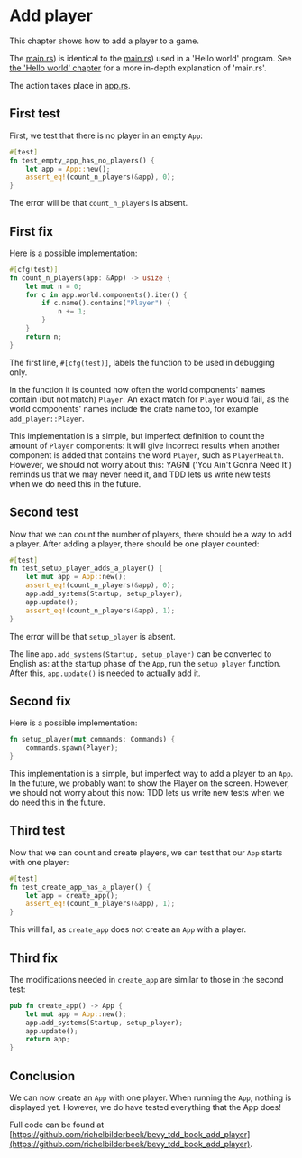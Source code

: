 # Add player

This chapter shows how to add a player to a game.

The [main.rs](https://github.com/richelbilderbeek/bevy_tdd_book_add_player/blob/master/src/main.rs))
is identical to the [main.rs](https://github.com/richelbilderbeek/bevy_tdd_book_hello_world/blob/master/src/main.rs))
used in a 'Hello world' program.
See [the 'Hello world' chapter](hello_world.md)
for a more in-depth explanation of 'main.rs'.

The action takes place in [app.rs](https://github.com/richelbilderbeek/bevy_tdd_book_add_player/blob/master/src/app.rs).

## First test

First, we test that there is no player in an empty `App`:

```rust
#[test]
fn test_empty_app_has_no_players() {
    let app = App::new();
    assert_eq!(count_n_players(&app), 0);
}
```

The error will be that `count_n_players` is absent.

## First fix

Here is a possible implementation:

```rust
#[cfg(test)]
fn count_n_players(app: &App) -> usize {
    let mut n = 0;
    for c in app.world.components().iter() {
        if c.name().contains("Player") {
            n += 1;
        }
    }
    return n;
}
```

The first line, `#[cfg(test)]`, labels the function to be used in debugging only.

In the function it is counted how often the world components' names
contain (but not match) `Player`.
An exact match for `Player` would fail,
as the world components' names include the crate name too,
for example `add_player::Player`.

This implementation is a simple, but imperfect definition to count the
amount of `Player` components: it will give incorrect results when another
component is added that contains the word `Player`, such as `PlayerHealth`.
However, we should not worry about this: YAGNI ('You Ain't Gonna Need It')
reminds us that we may never need it, and TDD lets us write new tests when
we do need this in the future.

## Second test

Now that we can count the number of players,
there should be a way to add a player.
After adding a player, there should be one player counted:

```rust
#[test]
fn test_setup_player_adds_a_player() {
    let mut app = App::new();
    assert_eq!(count_n_players(&app), 0);
    app.add_systems(Startup, setup_player);
    app.update();
    assert_eq!(count_n_players(&app), 1);
}
```

The error will be that `setup_player` is absent.

The line `app.add_systems(Startup, setup_player)` can be converted to English
as: at the startup phase of the `App`, run the `setup_player` function.
After this, `app.update()` is needed to actually add it.

## Second fix

Here is a possible implementation:

```rust
fn setup_player(mut commands: Commands) {
    commands.spawn(Player);
}
```

This implementation is a simple, but imperfect way to add a player
to an `App`. In the future, we probably want to show the Player
on the screen.
However, we should not worry about this now: TDD lets us write new tests when
we do need this in the future.

## Third test

Now that we can count and create players,
we can test that our `App` starts with one player:

```rust
#[test]
fn test_create_app_has_a_player() {
    let app = create_app();
    assert_eq!(count_n_players(&app), 1);
}
```

This will fail, as `create_app` does not create an `App` with
a player.

## Third fix

The modifications needed in `create_app` are similar to those in the
second test:

```rust
pub fn create_app() -> App {
    let mut app = App::new();
    app.add_systems(Startup, setup_player);
    app.update();
    return app;
}
```

## Conclusion

We can now create an `App` with one player.
When running the `App`, nothing is displayed yet. 
However, we do have tested everything that the App does!

Full code can be found at [https://github.com/richelbilderbeek/bevy_tdd_book_add_player](https://github.com/richelbilderbeek/bevy_tdd_book_add_player).
